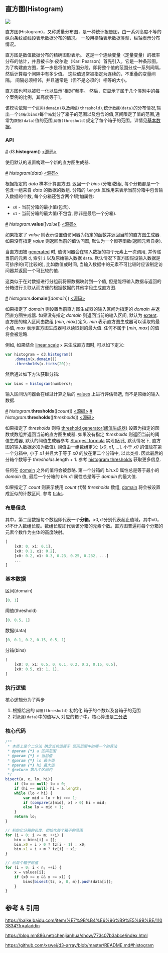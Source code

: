 ## 直方图(Histogram)

![](https://img.sz-p.cn/d3Layout-histogram.png)

直方图(Histogram)，又称质量分布图，是一种统计报告图，由一系列高度不等的纵向条纹或线段表示数据分布的情况。 一般用横轴表示数据类型，纵轴表示分布情况。

直方图是数值数据分布的精确图形表示。 这是一个连续变量（定量变量）的概率分布的估计，并且被卡尔·皮尔逊（Karl Pearson）首先引入。它是一种条形图。 为了构建直方图，第一步是将值的范围分段，即将整个值的范围分成一系列间隔，然后计算每个间隔中有多少值。 这些值通常被指定为连续的，不重叠的变量间隔。 间隔必须相邻，并且通常是（但不是必须的）相等的大小。

直方图也可以被归一化以显示“相对”频率。 然后，它显示了属于几个类别中的每个案例的比例，其高度等于1。

该模块依赖一个`区间(domain)`以及`阈值(threshold)`,统计`数据(data)`的分布情况,输出一个`分箱(bins)`每个`箱`划分了箱子的范围以及包含的值,区间限定了值的范围,通常为`数据(data)`值的范围,`阈值(threshold)`规定了每个箱子的范围。详情见[基本数据](#基本数据)。

### API

[#](https://d3js.org.cn/document/d3-array/#histogram) d3.**histogram**() [<源码>](https://github.com/d3/d3-array/blob/master/src/histogram.js)

使用默认的设置构建一个新的直方图生成器.

[#](https://d3js.org.cn/document/d3-array/#_histogram) *histogram*(*data*) [<源码>](https://github.com/d3/d3-array/blob/master/src/histogram.js#L14)

根据指定的 *data* 样本计算直方图. 返回一个 *bins* (分箱)数组, 每个分箱都是一个包含一组来自 *data* 的数据的数组. 分箱的 `length` 属性用来表示当前分箱中包含输入数据的个数, 每个分箱还包含两个f附加属性:

- `x0` - 当前分箱的最小值(包含).
- `x1` - 当前分箱的最大值(不包含, 除非是最后一个分箱).

[#](https://d3js.org.cn/document/d3-array/#histogram_value) *histogram*.**value**([*value*]) [<源码>](https://github.com/d3/d3-array/blob/master/src/histogram.js#L58)

如果指定了 *value* 则表示设置值访问器为指定的函数并返回当前的直方图生成器. 如果没有指定 *value* 则返回当前的值访问器, 默认为一个恒等函数(返回元素自身).

当直方图被 [generated](https://d3js.org.cn/document/d3-array/#_histogram) 时, 值访问器会在输入数据的每个元素上一次调用, 并传递当前的元素 `d`, 索引 `i` 以及原始输入数据 `data`. 默认情况下直方图假设输入数据是可排序的(可比较的), 比如数值或时间, 当输入数据中的元素不可比较时应该制定访问器并返回一个可比较的值.

这类似于在对数据进行分组前将原数据映射到一个值, 但是能将输入数据与返回的分箱进行关联从而方便的根据数据的其他字段生成直方图.

[#](https://d3js.org.cn/document/d3-array/#histogram_domain) *histogram*.**domain**([*domain*]) [<源码>](https://github.com/d3/d3-array/blob/master/src/histogram.js#L62)

如果指定了 *domain* 则设置当前直方图生成器的输入区间为指定的 *domain* 并返回直方图生成器. 如果没有指定 *domain* 则返回当前的输入区间, 默认为 [extent](https://d3js.org.cn/document/d3-array/#extent). 直方图的输入区间由数组 [*min*, *max*] 定义. *min* 表示直方图生成器可以读取的最小值, *max* 表示直方图生成器可以读取到的最大值. 任何不属于 [*min*, *max*] 的值将会被忽略.

例如, 如果结合 [linear scale](https://github.com/d3/d3-scale/blob/master/README.md#linear-scales) `x` 来生成直方图时, 可以如下定义:

```js
var histogram = d3.histogram()
    .domain(x.domain())
    .thresholds(x.ticks(20));
```

然后通过如下方法获取分箱:

```js
var bins = histogram(numbers);
```

输入区间访问器会在经过计算之后的 [values](https://d3js.org.cn/document/d3-array/#histogram_value) 上进行评估筛选, 而不是原始的输入数据.

[#](https://d3js.org.cn/document/d3-array/#histogram_thresholds) *histogram*.**thresholds**([*count*]) [<源码>](https://github.com/d3/d3-array/blob/master/src/histogram.js#L66)
[#](https://d3js.org.cn/document/d3-array/#histogram_thresholds) *histogram*.**thresholds**([*thresholds*]) [<源码>](https://github.com/d3/d3-array/blob/master/src/histogram.js#L66)

如果指定了 *thresholds* 则将 [threshold generator(阈值生成器)](https://d3js.org.cn/document/d3-array/#histogram-thresholds) 设置为指定的函数或数组并返回当前的直方图生成器. 如果没有指定 *thresholds* 则返回当前的阈值生成器, 默认的阈值生成器参考 [Sturges’ formula](https://d3js.org.cn/document/d3-array/#thresholdSturges) 实现(因此, 默认情况下, 直方图的输入数据必须为数值). 阈值由一组数组定义: [*x0*, *x1*, …]. 小于 *x0* 的值放在第一个分箱中, 小于 *x1* 并且大于等于 *x0* 的放在第二个分箱中, 以此类推. 因此最后的分箱个数等于 *thresholds*.length + 1. 参考 [histogram thresholds](https://d3js.org.cn/document/d3-array/#histogram-thresholds) 获取更多信息.

任何在 [domain](https://d3js.org.cn/document/d3-array/#histogram_domain) 之外的值将会被忽略. 第一个分箱的 *bin*.x0 属性总是等于最小的 *domain* 值, 最后一个分箱的 *bin*.x1 属性总是等于 *domain* 的最大值.

如果指定了 *count* 则表示使用 *count* 代替 *thresholds* 数组, [domain](https://d3js.org.cn/document/d3-array/#histogram_domain) 将会被设置成近似的计数区间, 参考 [ticks](https://d3js.org.cn/document/d3-array/#ticks).

### 布局信息

其中，第二层数据每个数组即代表一个**分箱**，x0,x1分别代表起止值域，其中x0，x1不计入数组长度。数组长度即代表该分箱的元素个数。直方图普遍将每个分箱的元素个数作为主体的高度映射。

```javascript
[
    [x0: 0, x1: 0.1],
    [x0: 0.1, x1: 0.2],
    [x0: 0.2, x1: 0.3, 0.23, 0.25, 0.232, ...]
    ...
]
```

### 基本数据

区间(domain)

```javascript
[0, 1]
```

阈值(threshold)

```javascript
[0, 0.5, 1]
```

数据(data)
```javascript
[0, 0.1, 0.2, 0.15, 0.5, 1]
```

分箱(bins)
```javascript
[
    [x0: 0, x1: 0.5, 0, 0.1, 0.2, 0.2, 0.15, 0.5],
    [x0: 0.5, x1: 1, 1],
]
```

### 执行逻辑
核心逻辑分为了两步
1. 根据给出的 `阈值(threshold)` 初始化 箱子的个数以及各箱子的范围
2. 将`数据(data)`中的值写入 对应的箱子中。核心算法是[二分法](https://sz-p.cn/blog/index.php/2020/02/07/277.html)

### 核心代码
```javascript
/**
 * 本质上是个二分法 确定当前值属于 区间范围中的哪一个的算法
 * @param {*} a 区间范围
 * @param {*} x 当前值
 * @param {*} lo 最小值
 * @param {*} hi 最大值
 * @return 第几个区间内 
 */
bisect(a, x, lo, hi){
    if (lo == null) lo = 0;
    if (hi == null) hi = a.length;
    while (lo < hi) {
        var mid = lo + hi >>> 1;
        if (compare(a[mid], x) > 0) hi = mid;
        else lo = mid + 1;
    }
    return lo;
}

// 初始化分箱的长度，初始化每个箱子的范围
for (i = 0; i <= m; ++i) {
    bin = bins[i] = [];
    bin.x0 = i > 0 ? tz[i - 1] : x0;
    bin.x1 = i < m ? tz[i] : x1;
}

// 给每个箱子赋值 
for (i = 0; i < n; ++i) {
    x = values[i];
    if (x0 <= x && x <= x1) {
        bins[bisect(tz, x, 0, m)].push(data[i]);
    }
}
```

## 参考 & 引用
https://baike.baidu.com/item/%E7%9B%B4%E6%96%B9%E5%9B%BE/1103834?fr=aladdin

https://blog.mn886.net/chenjianhua/show/773c07b3abce/index.html

https://github.com/xswei/d3-array/blob/master/README.md#histogram
